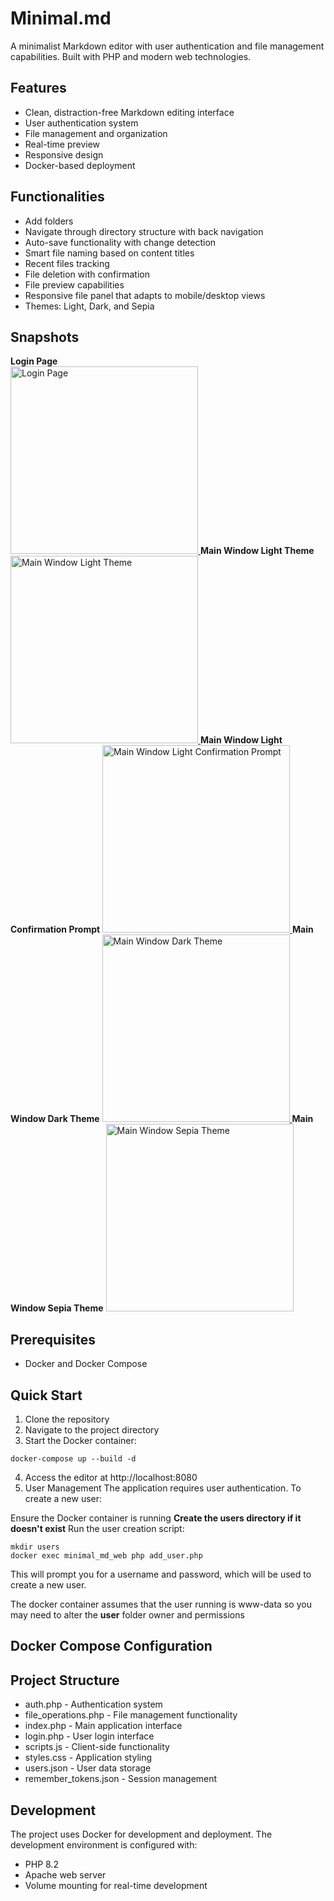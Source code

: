 # Minimal.md

A minimalist Markdown editor with user authentication and file management capabilities. Built with PHP and modern web technologies.

## Features

- Clean, distraction-free Markdown editing interface
- User authentication system
- File management and organization
- Real-time preview
- Responsive design
- Docker-based deployment

## Functionalities

- Add folders
- Navigate through directory structure with back navigation
- Auto-save functionality with change detection
- Smart file naming based on content titles
- Recent files tracking
- File deletion with confirmation
- File preview capabilities
- Responsive file panel that adapts to mobile/desktop views
- Themes: Light, Dark, and Sepia

## Snapshots

**Login Page**  
<a href="https://bogdansuditu.net/Assets/Minimal_Full_Light_Login.png" target="_blank">
  <img src="https://bogdansuditu.net/Assets/Minimal_Full_Light_Login.png" alt="Login Page" width="300">
</a>
**Main Window Light Theme**
<a href="https://bogdansuditu.net/Assets/Minimal_Full_Light_Recents.png" target="_blank">
  <img src="https://bogdansuditu.net/Assets/Minimal_Full_Light_Recents.png" alt="Main Window Light Theme" width="300">
</a>
**Main Window Light Confirmation Prompt**
<a href="https://bogdansuditu.net/Assets/Minimal_Full_Light_Deletion.png" target="_blank">
  <img src="https://bogdansuditu.net/Assets/Minimal_Full_Light_Deletion.png" alt="Main Window Light Confirmation Prompt" width="300">
</a>
**Main Window Dark Theme**
<a href="https://bogdansuditu.net/Assets/Minimal_Full_Dark.png" target="_blank">
  <img src="https://bogdansuditu.net/Assets/Minimal_Full_Dark.png" alt="Main Window Dark Theme" width="300">
</a>
**Main Window Sepia Theme**
<a href="https://bogdansuditu.net/Assets/Minimal_Full_Sepia.png" target="_blank">
  <img src="https://bogdansuditu.net/Assets/Minimal_Full_Sepia.png" alt="Main Window Sepia Theme" width="300">
</a>


## Prerequisites

- Docker and Docker Compose


## Quick Start

1. Clone the repository
2. Navigate to the project directory
3. Start the Docker container:
```
docker-compose up --build -d
```
4. Access the editor at http://localhost:8080
5. User Management
The application requires user authentication. To create a new user:

Ensure the Docker container is running
**Create the users directory if it doesn't exist**
Run the user creation script:
```
mkdir users
docker exec minimal_md_web php add_user.php
```
This will prompt you for a username and password, which will be used to create a new user.

The docker container assumes that the user running is www-data so you may need to alter the **user** folder owner and permissions

## Docker Compose Configuration

## Project Structure
- auth.php - Authentication system
- file_operations.php - File management functionality
- index.php - Main application interface
- login.php - User login interface
- scripts.js - Client-side functionality
- styles.css - Application styling
- users.json - User data storage
- remember_tokens.json - Session management 

## Development
The project uses Docker for development and deployment. The development environment is configured with:
- PHP 8.2
- Apache web server
- Volume mounting for real-time development
